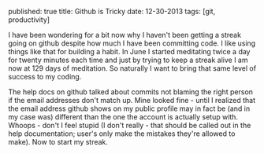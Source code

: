 published: true
title: Github is Tricky
date: 12-30-2013
tags: [git, productivity]

I have been wondering for a bit now why I haven't been getting a streak going on github despite how much I have been committing code. I like using things like that for building a habit. In June I started meditating twice a day for twenty minutes each time and just by trying to keep a streak alive I am now at 129 days of meditation. So naturally I want to bring that same level of success to my coding.

The help docs on github talked about commits not blaming the right person if the email addresses don't match up. Mine looked fine - until I realized that the email address github shows on my public profile may in fact be (and in my case was) different than the one the account is actually setup with. Whoops - don't I feel stupid (I don't really - that should be called out in the help documentation; user's only make the mistakes they're allowed to make). Now to start my streak. 
